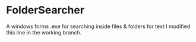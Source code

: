 # FolderSearcher
A windows forms .exe for searching inside files &amp; folders for text
I modified this line in the working branch.
